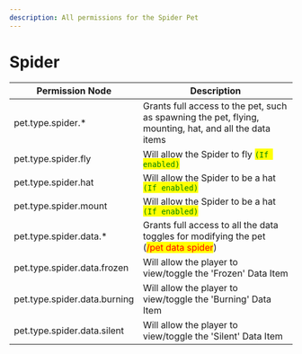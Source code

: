 ```yaml
---
description: All permissions for the Spider Pet
---
```



# Spider
| Permission Node | Description |
| - | - |
| pet.type.spider.* | Grants full access to the pet, such as spawning the pet, flying, mounting, hat, and all the data items |
| pet.type.spider.fly | Will allow the Spider to fly <mark style="color:green;">`(If enabled)`</mark> |
| pet.type.spider.hat | Will allow the Spider to be a hat <mark style="color:green;">`(If enabled)`</mark> |
| pet.type.spider.mount | Will allow the Spider to be a hat <mark style="color:green;">`(If enabled)`</mark> |
| pet.type.spider.data.* | Grants full access to all the data toggles for modifying the pet (<mark style="color:red;">/pet data spider</mark>) |
| pet.type.spider.data.frozen | Will allow the player to view/toggle the 'Frozen' Data Item |
| pet.type.spider.data.burning | Will allow the player to view/toggle the 'Burning' Data Item |
| pet.type.spider.data.silent | Will allow the player to view/toggle the 'Silent' Data Item |


